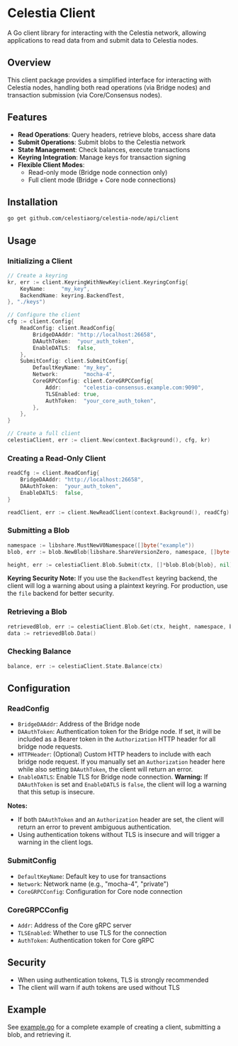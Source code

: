 # Celestia Client

A Go client library for interacting with the Celestia network, allowing applications to read data from and submit data to Celestia nodes.

## Overview

This client package provides a simplified interface for interacting with Celestia nodes, handling both read operations (via Bridge nodes) and transaction submission (via Core/Consensus nodes).

## Features

- **Read Operations**: Query headers, retrieve blobs, access share data
- **Submit Operations**: Submit blobs to the Celestia network
- **State Management**: Check balances, execute transactions
- **Keyring Integration**: Manage keys for transaction signing
- **Flexible Client Modes**:
  - Read-only mode (Bridge node connection only)
  - Full client mode (Bridge + Core node connections)

## Installation

```bash
go get github.com/celestiaorg/celestia-node/api/client
```

## Usage

### Initializing a Client

```go
// Create a keyring
kr, err := client.KeyringWithNewKey(client.KeyringConfig{
    KeyName:     "my_key",
    BackendName: keyring.BackendTest,
}, "./keys")

// Configure the client
cfg := client.Config{
    ReadConfig: client.ReadConfig{
        BridgeDAAddr: "http://localhost:26658",
        DAAuthToken:  "your_auth_token",
        EnableDATLS:  false,
    },
    SubmitConfig: client.SubmitConfig{
        DefaultKeyName: "my_key",
        Network:        "mocha-4",
        CoreGRPCConfig: client.CoreGRPCConfig{
            Addr:       "celestia-consensus.example.com:9090",
            TLSEnabled: true,
            AuthToken:  "your_core_auth_token",
        },
    },
}

// Create a full client
celestiaClient, err := client.New(context.Background(), cfg, kr)
```

### Creating a Read-Only Client

```go
readCfg := client.ReadConfig{
    BridgeDAAddr: "http://localhost:26658",
    DAAuthToken:  "your_auth_token",
    EnableDATLS:  false,
}

readClient, err := client.NewReadClient(context.Background(), readCfg)
```

### Submitting a Blob

```go
namespace := libshare.MustNewV0Namespace([]byte("example"))
blob, err := blob.NewBlob(libshare.ShareVersionZero, namespace, []byte("data"), nil)

height, err := celestiaClient.Blob.Submit(ctx, []*blob.Blob{blob}, nil)
```

**Keyring Security Note:**
If you use the `BackendTest` keyring backend, the client will log a warning about using a plaintext keyring. For production, use the `file` backend for better security.

### Retrieving a Blob

```go
retrievedBlob, err := celestiaClient.Blob.Get(ctx, height, namespace, blob.Commitment)
data := retrievedBlob.Data()
```

### Checking Balance

```go
balance, err := celestiaClient.State.Balance(ctx)
```

## Configuration

### ReadConfig

- `BridgeDAAddr`: Address of the Bridge node
- `DAAuthToken`: Authentication token for the Bridge node. If set, it will be included as a Bearer token in the `Authorization` HTTP header for all bridge node requests.
- `HTTPHeader`: (Optional) Custom HTTP headers to include with each bridge node request. If you manually set an `Authorization` header here while also setting `DAAuthToken`, the client will return an error.
- `EnableDATLS`: Enable TLS for Bridge node connection. **Warning:** If `DAAuthToken` is set and `EnableDATLS` is `false`, the client will log a warning that this setup is insecure.

**Notes:**

- If both `DAAuthToken` and an `Authorization` header are set, the client will return an error to prevent ambiguous authentication.
- Using authentication tokens without TLS is insecure and will trigger a warning in the client logs.

### SubmitConfig

- `DefaultKeyName`: Default key to use for transactions
- `Network`: Network name (e.g., "mocha-4", "private")
- `CoreGRPCConfig`: Configuration for Core node connection

### CoreGRPCConfig

- `Addr`: Address of the Core gRPC server
- `TLSEnabled`: Whether to use TLS for the connection
- `AuthToken`: Authentication token for Core gRPC

## Security

- When using authentication tokens, TLS is strongly recommended
- The client will warn if auth tokens are used without TLS

## Example

See [example.go](https://github.com/celestiaorg/celestia-node/blob/main/api/client/example/example.go) for a complete example of creating a client, submitting a blob, and retrieving it.
